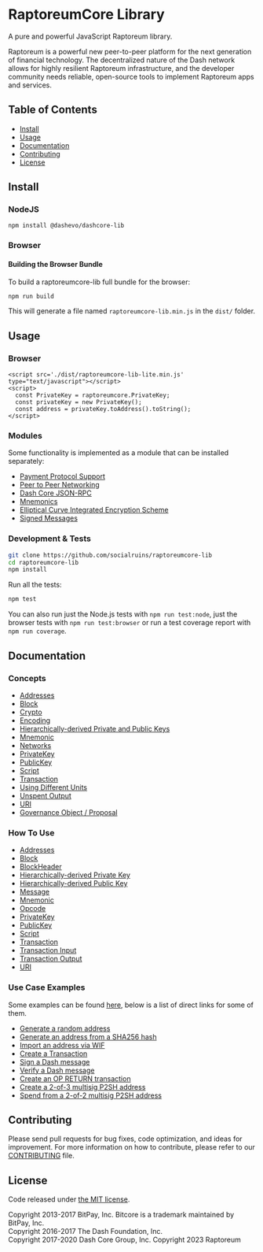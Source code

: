 # RaptoreumCore Library

A pure and powerful JavaScript Raptoreum library.

Raptoreum is a powerful new peer-to-peer platform for the next generation of financial technology. The decentralized nature of the Dash network allows for highly resilient Raptoreum infrastructure, and the developer community needs reliable, open-source tools to implement Raptoreum apps and services.

## Table of Contents

- [Install](#install)
- [Usage](#usage)
- [Documentation](#documentation)
- [Contributing](#contributing)
- [License](#license)

## Install

### NodeJS

```
npm install @dashevo/dashcore-lib
```

### Browser

#### Building the Browser Bundle

To build a raptoreumcore-lib full bundle for the browser:

```sh
npm run build
```

This will generate a file named `raptoreumcore-lib.min.js` in the `dist/` folder.

## Usage

### Browser

```
<script src='./dist/raptoreumcore-lib-lite.min.js' type="text/javascript"></script>
<script>
  const PrivateKey = raptoreumcore.PrivateKey;
  const privateKey = new PrivateKey();
  const address = privateKey.toAddress().toString();
</script>
```

### Modules

Some functionality is implemented as a module that can be installed separately:

- [Payment Protocol Support](https://github.com/dashevo/dashcore-payment-protocol)
- [Peer to Peer Networking](https://github.com/dashevo/dashcore-p2p)
- [Dash Core JSON-RPC](https://github.com/dashevo/dashd-rpc)
- [Mnemonics](https://github.com/dashevo/dashcore-mnemonic)
- [Elliptical Curve Integrated Encryption Scheme](https://github.com/dashevo/bitcore-ecies-dash)
- [Signed Messages](https://github.com/dashevo/bitcore-message-dash)

### Development & Tests

```sh
git clone https://github.com/socialruins/raptoreumcore-lib
cd raptoreumcore-lib
npm install
```

Run all the tests:

```sh
npm test
```

You can also run just the Node.js tests with `npm run test:node`, just the browser tests with `npm run test:browser` or run a test coverage report with `npm run coverage`.

## Documentation

### Concepts

- [Addresses](docs/core-concepts/address.md)
- [Block](docs/core-concepts/block.md)
- [Crypto](docs/core-concepts/crypto.md)
- [Encoding](docs/core-concepts/encoding.md)
- [Hierarchically-derived Private and Public Keys](docs/core-concepts/hierarchical.md)
- [Mnemonic](docs/core-concepts/mnemonic.md)
- [Networks](docs/core-concepts/networks.md)
- [PrivateKey](docs/core-concepts/privatekey.md)
- [PublicKey](docs/core-concepts/publickey.md)
- [Script](docs/core-concepts/script.md)
- [Transaction](docs/core-concepts/transaction.md)
- [Using Different Units](docs/core-concepts/unit.md)
- [Unspent Output](docs/core-concepts/unspentoutput.md)
- [URI](docs/core-concepts/uri.md)
- [Governance Object / Proposal](docs/core-concepts/govobject/govobject.md)

### How To Use

- [Addresses](docs/usage/address.md)
- [Block](docs/usage/block.md)
- [BlockHeader](docs/usage/blockheader.md)
- [Hierarchically-derived Private Key](docs/usage/hdprivatekey.md)
- [Hierarchically-derived Public Key](docs/usage/hdpublickey.md)
- [Message](docs/usage/message.md)
- [Mnemonic](docs/usage/mnemonic.md)
- [Opcode](docs/usage/opcode.md)
- [PrivateKey](docs/usage/privatekey.md)
- [PublicKey](docs/usage/publickey.md)
- [Script](docs/usage/script.md)
- [Transaction](docs/usage/transaction.md)
- [Transaction Input](docs/usage/transaction_input.md)
- [Transaction Output](docs/usage/transaction_output.md)
- [URI](docs/usage/uri.md)

### Use Case Examples

Some examples can be found [here](docs/examples.md), below is a list of direct links for some of them.

- [Generate a random address](docs/examples.md#generate-a-random-address)
- [Generate an address from a SHA256 hash](docs/examples.md#generate-an-address-from-a-sha256-hash)
- [Import an address via WIF](docs/examples.md#import-an-address-via-wif)
- [Create a Transaction](docs/examples.md#create-a-transaction)
- [Sign a Dash message](docs/examples.md#sign-a-bitcoin-message)
- [Verify a Dash message](docs/examples.md#verify-a-bitcoin-message)
- [Create an OP RETURN transaction](docs/examples.md#create-an-op-return-transaction)
- [Create a 2-of-3 multisig P2SH address](docs/examples.md#create-a-2-of-3-multisig-p2sh-address)
- [Spend from a 2-of-2 multisig P2SH address](docs/examples.md#spend-from-a-2-of-2-multisig-p2sh-address)

## Contributing

Please send pull requests for bug fixes, code optimization, and ideas for improvement. For more information on how to contribute, please refer to our [CONTRIBUTING](https://github.com/socialruins/raptoreumcore-lib/blob/master/CONTRIBUTING.md) file.

## License

Code released under [the MIT license](LICENSE).

Copyright 2013-2017 BitPay, Inc. Bitcore is a trademark maintained by BitPay, Inc.  
Copyright 2016-2017 The Dash Foundation, Inc.  
Copyright 2017-2020 Dash Core Group, Inc.
Copyright 2023 Raptoreum
